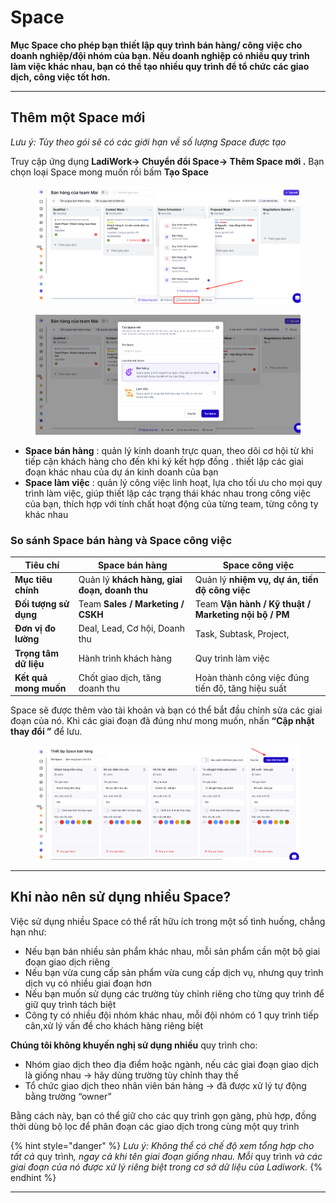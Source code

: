 # Space

**Mục Space cho phép bạn thiết lập quy trình bán hàng/ công việc cho doanh nghiệp/đội nhóm của bạn. Nếu doanh nghiệp có nhiều quy trình làm việc khác nhau, bạn có thể tạo nhiều quy trình  để tổ chức các giao dịch, công việc tốt hơn.**

***

## Thêm một Space mới

_Lưu ý: Tùy theo gói sẽ có các giới hạn về số lượng Space được tạo_

Truy cập ứng dụng **LadiWork-> Chuyển đổi Space-> Thêm Space mới  .** Bạn chọn loại Space mong muốn rồi bấm **Tạo Space**

<figure><img src="../../.gitbook/assets/image (8).png" alt=""><figcaption></figcaption></figure>

<figure><img src="../../.gitbook/assets/image (1) (1).png" alt=""><figcaption></figcaption></figure>

* **Space bán hàng** :  quản lý kinh doanh trực quan, theo dõi cơ hội từ khi tiếp cận khách hàng cho đến khi ký kết hợp đồng . thiết lập các giai đoạn khác nhau của dự án kinh doanh của bạn
* **Space làm việc** :  quản lý công việc linh hoạt, lựa cho tối ưu cho mọi quy trình làm việc, giúp thiết lập các trạng thái khác nhau trong công việc của bạn, thích hợp với tính chất hoạt động của từng team, từng công ty khác nhau

### So sánh Space bán hàng và Space công việc&#x20;

| Tiêu chí              | **Space bán hàng**                           | **Space công việc**                                  |
| --------------------- | -------------------------------------------- | ---------------------------------------------------- |
| **Mục tiêu chính**    | Quản lý **khách hàng, giai đoạn, doanh thu** | Quản lý **nhiệm vụ, dự án, tiến độ công việc**       |
| **Đối tượng sử dụng** | Team **Sales / Marketing / CSKH**            | Team **Vận hành / Kỹ thuật / Marketing nội bộ / PM** |
| **Đơn vị đo lường**   | Deal, Lead, Cơ hội, Doanh thu                | Task, Subtask, Project,                              |
| **Trọng tâm dữ liệu** | Hành trình khách hàng                        | Quy trình làm việc                                   |
| **Kết quả mong muốn** | Chốt giao dịch, tăng doanh thu               | Hoàn thành công việc đúng tiến độ, tăng hiệu suất    |

Space sẽ được thêm vào tài khoản và bạn có thể bắt đầu chỉnh sửa các giai đoạn của nó. Khi các giai đoạn đã đúng như mong muốn, nhấn **“Cập nhật thay đổi ”** để lưu.

<figure><img src="../../.gitbook/assets/image (2) (1).png" alt=""><figcaption></figcaption></figure>

***

## Khi nào nên sử dụng nhiều Space?

Việc sử dụng nhiều Space có thể rất hữu ích trong một số tình huống, chẳng hạn như:

* Nếu bạn bán nhiều sản phẩm khác nhau, mỗi sản phẩm cần một bộ giai đoạn giao dịch riêng
* Nếu bạn vừa cung cấp sản phẩm vừa cung cấp dịch vụ, nhưng quy trình dịch vụ có nhiều giai đoạn hơn
* Nếu bạn muốn sử dụng các trường tùy chỉnh riêng cho từng quy trình để giữ quy trình tách biệt
* Công ty có nhiều đội nhóm khác nhau, mỗi đội nhóm có 1 quy trình tiếp cân,xử lý vấn đề cho khách hàng riêng biệt

**Chúng tôi không khuyến nghị sử dụng nhiều** quy trình cho:

* Nhóm giao dịch theo địa điểm hoặc ngành, nếu các giai đoạn giao dịch là giống nhau → hãy dùng trường tùy chỉnh thay thế
* Tổ chức giao dịch theo nhân viên bán hàng → đã được xử lý tự động bằng trường “owner”

Bằng cách này, bạn có thể giữ cho các quy trình gọn gàng, phù hợp, đồng thời dùng bộ lọc để phân đoạn các giao dịch trong cùng một quy trình

{% hint style="danger" %}
_Lưu ý: Không thể có chế độ xem tổng hợp cho tất cả_ quy trìn&#x68;_, ngay cả khi tên giai đoạn giống nhau. Mỗi_ quy trình _và các giai đoạn của nó được xử lý riêng biệt trong cơ sở dữ liệu của Ladiwork._
{% endhint %}

***

